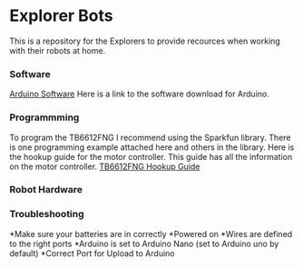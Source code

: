 # Explorer Bots

This is a repository for the Explorers to provide recources when working with their robots at home.

### Software

[Arduino Software](https://www.arduino.cc/en/Main/Software)
Here is a link to the software download for Arduino.

### Programmming

To program the TB6612FNG I recommend using the Sparkfun library. There is one programming example attached here and others in the library.
Here is the hookup guide for the motor controller. This guide has all the information on the motor controller.
[TB6612FNG Hookup Guide](https://learn.sparkfun.com/tutorials/tb6612fng-hookup-guide)

### Robot Hardware


### Troubleshooting

*Make sure your batteries are in correctly
*Powered on
*Wires are defined to the right ports
*Arduino is set to Arduino Nano (set to Arduino uno by default)
*Correct Port for Upload to Arduino

